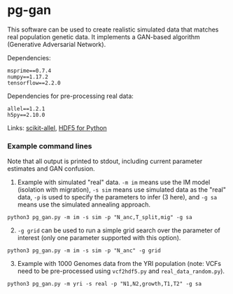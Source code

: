 # pg-gan

This software can be used to create realistic simulated data that matches real
population genetic data. It implements a GAN-based algorithm (Generative Adversarial Network).

Dependencies:

~~~
msprime==0.7.4
numpy==1.17.2
tensorflow==2.2.0
~~~

Dependencies for pre-processing real data:

~~~
allel==1.2.1
h5py==2.10.0
~~~

Links: [scikit-allel](https://scikit-allel.readthedocs.io/en/stable/), [HDF5 for Python](https://www.h5py.org/)

### Example command lines

Note that all output is printed to stdout, including current parameter estimates and GAN confusion.

1. Example with simulated "real" data. `-m im` means use the IM model (isolation with migration), `-s sim` means
use simulated data as the "real" data, `-p` is used to specify the parameters to infer (3 here), and `-g sa` means
use the simulated annealing approach.

~~~
python3 pg_gan.py -m im -s sim -p "N_anc,T_split,mig" -g sa
~~~

2. `-g grid` can be used to run a simple grid search over the parameter of interest (only one parameter supported with this option).

~~~
python3 pg_gan.py -m im -s sim -p "N_anc" -g grid
~~~

3. Example with 1000 Genomes data from the YRI population (note: VCFs need to be pre-processed using `vcf2hdf5.py` and `real_data_random.py`).

~~~
python3 pg_gan.py -m yri -s real -p "N1,N2,growth,T1,T2" -g sa
~~~
